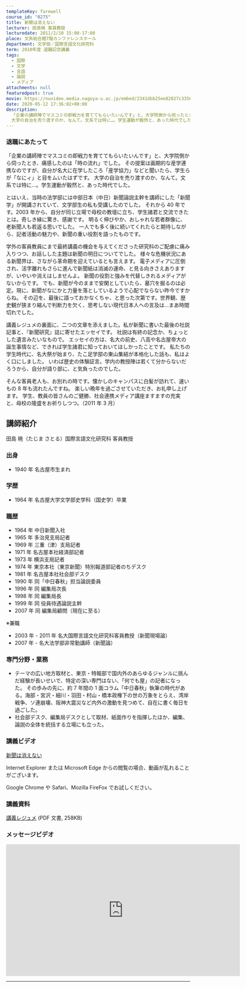 ```yaml
---
templateKey: farewell
course_id: "0275"
title: 新聞は消えない
lecturer: 田島暁 客員教授
lecturedate: 2011/2/10 15:00-17:00
place: 文系総合館7階カンファレンスホール
department: 文学部／国際言語文化研究科
term: 2010年度 退職記念講義
tags:
  - 国際
  - 文学
  - 言語
  - 論説
  - メディア
attachments: null
featuredpost: true
movie: https://nuvideo.media.nagoya-u.ac.jp/embed/2341dbb25ee82027c3356b11511301c7fde8286b
date: 2020-05-12 17:36:02+00:00
description:
  「企業の講師陣でマスコミの即戦力を育ててもらいたいんです」と、大学院側から伺ったとき、痛感したのは「時の流れ」でした。 その提案は画期的な産学連携なのですが、自分が名大に在学したころ「産学協力」などと聞いたら、学生らが「なにィ」と目をムいたはずです。
  大学の自治を売り渡すのか、なんて。文系では特に…。学生運動が毅然と、あった時代でした。 とはいえ、当時の法学部には中部日本（中日）新聞論説主 ....
---
```


### 退職にあたって

「企業の講師陣でマスコミの即戦力を育ててもらいたいんです」と、大学院側から伺ったとき、痛感したのは「時の流れ」でした。 その提案は画期的な産学連携なのですが、自分が名大に在学したころ「産学協力」などと聞いたら、学生らが「なにィ」と目をムいたはずです。 大学の自治を売り渡すのか、なんて。文系では特に…。学生運動が毅然と、あった時代でした。

とはいえ、当時の法学部には中部日本（中日）新聞論説主幹を講師にした「新聞学」が開講されていて、文学部生の私も受講したのでした。 それから 40 年です。2003 年から、自分が同じ立場で母校の教壇に立ち、学生諸君と交流できたとは。奇しき縁に驚き、感謝です。 明るく伸びやか、おしゃれな若者群像に、老新聞人も若返る思いでした。 一人でも多く後に続いてくれたらと期待しながら、記者活動の魅力や、新聞の重い役割を語ったものです。

学外の客員教員にまで最終講義の機会を与えてくださった研究科のご配慮に痛み入りつつ、お話しした主題は新聞の明日についてでした。 様々な危機状況にある新聞界は、さながら革命期を迎えているとも言えます。 電子メディアに圧倒され、活字離れもさらに進んで新聞紙は消滅の運命、と見る向きさえありますが、いやいや消えはしませんよ。 新聞の役割と強みを代替しきれるメディアがないからです。 でも、新聞が今のままで安閑としていたら、墓穴を掘るのは必定。現に、新聞がなにかと力量を落としているようで心配でならない昨今ですからね。 その辺を、最後に語っておかなくちゃ、と思った次第です。世界観、歴史観が狭まり縮んで判断力を欠く、思考しない現代日本人への言及は…まあ時間切れでした。

講義レジュメの裏面に、二つの文章を添えました。私が新聞に書いた最後の社説記事と、『新聞研究』誌に寄せたエッセイです。 社説は有終の記念か、ちょっとした遺言みたいなもので。 エッセイの方は、名大の前史、八高や名古屋帝大の誕生事情など、できれば学生諸君に知っておいてほしかったことです。 私たちの学生時代に、名大祭が始まり、たこ足学部の東山集結が本格化した話も、私はよく口にしました。 いわば歴史の体験証言。学内の教授陣は若くて分からないだろうから、自分が語り部に、と気負ったのでした。

そんな客員老人も、お別れの時です。懐かしのキャンパスに白髪が訪れて、速いもの 8 年も流れたんですね。 楽しい晩年を過ごさせていただき、お礼申し上げます。 学生、教員の皆さんのご健勝、社会連携メディア講座ますますの充実と、母校の隆盛をお祈りしつつ。（2011 年 3 月）

## 講師紹介

田島 暁（たじま さとる）国際言語文化研究科 客員教授

### 出身

- 1940 年 名古屋市生まれ

### 学歴

- 1964 年 名古屋大学文学部史学科（国史学）卒業

### 職歴

- 1964 年 中日新聞入社
- 1965 年 多治見支局記者
- 1969 年 三重（津）支局記者
- 1971 年 名古屋本社経済部記者
- 1973 年 横浜支局記者
- 1974 年 東京本社（東京新聞）特別報道部記者のちデスク
- 1981 年 名古屋本社社会部デスク
- 1990 年 同「中日春秋」担当論説委員
- 1996 年 同 編集局次長
- 1998 年 同 編集局長
- 1999 年 同 役員待遇論説主幹
- 2007 年 同 編集局顧問（現在に至る）

※兼職

- 2003 年 - 2011 年 名大国際言語文化研究科客員教授（新聞現場論）
- 2007 年 - 名大法学部非常勤講師（新聞論）

### 専門分野・業務

- テーマの広い地方取材と、東京・特報部で国内外のあらゆるジャンルに挑んだ経験が長いせいで、特定の深い専門はない、「何でも屋」の記者になった。 その歩みの先に、約 7 年間の 1 面コラム「中日春秋」執筆の時代がある。海部・宮沢・細川・羽田・村山・橋本政権下の世の万象をとらえ、湾岸戦争、ソ連崩壊、阪神大震災など内外の激動を見つめて、自在に書く毎日を過ごした。
- 社会部デスク、編集局デスクとして取材、紙面作りを指揮したほか、編集、論説の全体を統括する立場にも立った。

### 講義ビデオ

[新聞は消えない](https://nuvideo.media.nagoya-u.ac.jp/embed/2341dbb25ee82027c3356b11511301c7fde8286b)

Internet Explorer または Microsoft Edge からの閲覧の場合、動画が乱れることがございます。

Google Chrome や Safari、Mozilla FireFox でお試しください。

### 講義資料

[講義レジュメ](https://ocw.nagoya-u.jp/files/275/resume.pdf) (PDF 文書, 258KB)

### メッセージビデオ

<iframe src="https://nuvideo.media.nagoya-u.ac.jp/embed/ef00a5e7dcb47e4707e80ef776726ba4c1f8e12c" width="640" height="360" frameborder="0" allowfullscreen></iframe>

---
